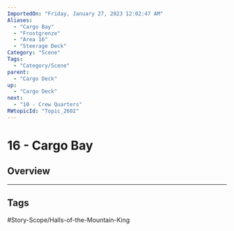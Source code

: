 ```yaml
---
ImportedOn: "Friday, January 27, 2023 12:02:47 AM"
Aliases:
  - "Cargo Bay"
  - "Frostgrenze"
  - "Area 16"
  - "Steerage Deck"
Category: "Scene"
Tags:
  - "Category/Scene"
parent:
  - "Cargo Deck"
up:
  - "Cargo Deck"
next:
  - "10 - Crew Quarters"
RWtopicId: "Topic_2602"
---
```

# 16 - Cargo Bay
## Overview

---
## Tags
#Story-Scope/Halls-of-the-Mountain-King

